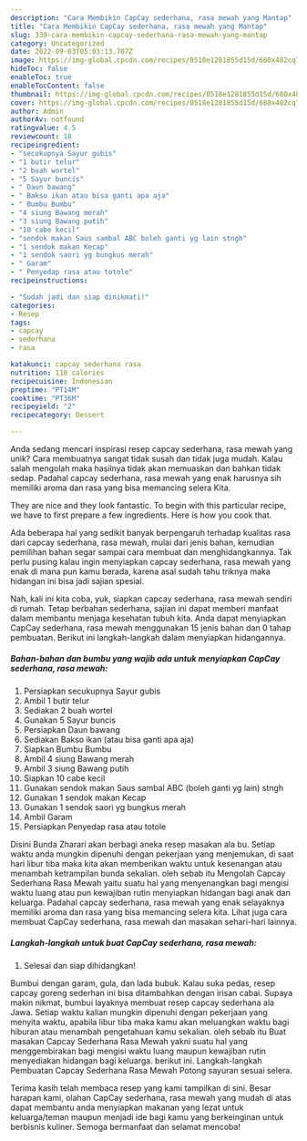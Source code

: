 ```yaml
---
description: "Cara Membikin CapCay sederhana, rasa mewah yang Mantap"
title: "Cara Membikin CapCay sederhana, rasa mewah yang Mantap"
slug: 339-cara-membikin-capcay-sederhana-rasa-mewah-yang-mantap
category: Uncategorized
date: 2022-09-03T05:03:13.707Z
image: https://img-global.cpcdn.com/recipes/0518e1281855d15d/680x482cq70/capcay-sederhana-rasa-mewah-foto-resep-utama.jpg
hideToc: false
enableToc: true
enableTocContent: false
thumbnail: https://img-global.cpcdn.com/recipes/0518e1281855d15d/680x482cq70/capcay-sederhana-rasa-mewah-foto-resep-utama.jpg
cover: https://img-global.cpcdn.com/recipes/0518e1281855d15d/680x482cq70/capcay-sederhana-rasa-mewah-foto-resep-utama.jpg
author: Admin
authorAv: notfound
ratingvalue: 4.5
reviewcount: 18
recipeingredient:
- "secukupnya Sayur gubis"
- "1 butir telur"
- "2 buah wortel"
- "5 Sayur buncis"
- " Daun bawang"
- " Bakso ikan atau bisa ganti apa aja"
- " Bumbu Bumbu"
- "4 siung Bawang merah"
- "3 siung Bawang putih"
- "10 cabe kecil"
- "sendok makan Saus sambal ABC boleh ganti yg lain stngh"
- "1 sendok makan Kecap"
- "1 sendok saori yg bungkus merah"
- " Garam"
- " Penyedap rasa atau totole"
recipeinstructions:

- "Sudah jadi dan siap dinikmati!"
categories:
- Resep
tags:
- capcay
- sederhana
- rasa

katakunci: capcay sederhana rasa 
nutrition: 118 calories
recipecuisine: Indonesian
preptime: "PT14M"
cooktime: "PT36M"
recipeyield: "2"
recipecategory: Dessert

---
```





Anda sedang mencari inspirasi resep capcay sederhana, rasa mewah yang unik? Cara membuatnya sangat tidak susah dan tidak juga mudah. Kalau salah mengolah maka hasilnya tidak akan memuaskan dan bahkan tidak sedap. Padahal capcay sederhana, rasa mewah yang enak harusnya sih memiliki aroma dan rasa yang bisa memancing selera Kita.





They are nice and they look fantastic. To begin with this particular recipe, we have to first prepare a few ingredients. Here is how you cook that.

Ada beberapa hal yang sedikit banyak berpengaruh terhadap kualitas rasa dari capcay sederhana, rasa mewah, mulai dari jenis bahan, kemudian pemilihan bahan segar sampai cara membuat dan menghidangkannya. Tak perlu pusing kalau ingin menyiapkan capcay sederhana, rasa mewah yang enak di mana pun kamu berada, karena asal sudah tahu triknya maka hidangan ini bisa jadi sajian spesial.






Nah, kali ini kita coba, yuk, siapkan capcay sederhana, rasa mewah sendiri di rumah. Tetap berbahan sederhana, sajian ini dapat memberi manfaat dalam membantu menjaga kesehatan tubuh kita. Anda dapat menyiapkan CapCay sederhana, rasa mewah menggunakan 15 jenis bahan dan 0 tahap pembuatan. Berikut ini langkah-langkah dalam menyiapkan hidangannya.

<!--inarticleads1-->

##### Bahan-bahan dan bumbu yang wajib ada untuk menyiapkan CapCay sederhana, rasa mewah:

1. Persiapkan secukupnya Sayur gubis
1. Ambil 1 butir telur
1. Sediakan 2 buah wortel
1. Gunakan 5 Sayur buncis
1. Persiapkan  Daun bawang
1. Sediakan  Bakso ikan (atau bisa ganti apa aja)
1. Siapkan  Bumbu Bumbu
1. Ambil 4 siung Bawang merah
1. Ambil 3 siung Bawang putih
1. Siapkan 10 cabe kecil
1. Gunakan sendok makan Saus sambal ABC (boleh ganti yg lain) stngh
1. Gunakan 1 sendok makan Kecap
1. Gunakan 1 sendok saori yg bungkus merah
1. Ambil  Garam
1. Persiapkan  Penyedap rasa atau totole


Disini Bunda Zharari akan berbagi aneka resep masakan ala bu. Setiap waktu anda mungkin dipenuhi dengan pekerjaan yang menjemukan, di saat hari libur tiba maka kita akan memberikan waktu untuk kesenangan atau menambah ketrampilan bunda sekalian. oleh sebab itu Mengolah Capcay Sederhana Rasa Mewah yaitu suatu hal yang menyenangkan bagi mengisi waktu luang atau pun kewajiban rutin menyiapkan hidangan bagi anak dan keluarga. Padahal capcay sederhana, rasa mewah yang enak selayaknya memiliki aroma dan rasa yang bisa memancing selera kita. Lihat juga cara membuat CapCay sederhana, rasa mewah dan masakan sehari-hari lainnya. 

<!--inarticleads2-->

##### Langkah-langkah untuk buat CapCay sederhana, rasa mewah:


1. Selesai dan siap dihidangkan!

Bumbui dengan garam, gula, dan lada bubuk. Kalau suka pedas, resep capcay goreng sederhan ini bisa ditambahkan dengan irisan cabai. Supaya makin nikmat, bumbui layaknya membuat resep capcay sederhana ala Jawa. Setiap waktu kalian mungkin dipenuhi dengan pekerjaan yang menyita waktu, apabila libur tiba maka kamu akan meluangkan waktu bagi hiburan atau menambah pengetahuan kamu sekalian. oleh sebab itu Buat masakan Capcay Sederhana Rasa Mewah yakni suatu hal yang menggembirakan bagi mengisi waktu luang maupun kewajiban rutin menyediakan hidangan bagi keluarga. berikut ini. Langkah-langkah Pembuatan Capcay Sederhana Rasa Mewah Potong sayuran sesuai selera. 

Terima kasih telah membaca resep yang kami tampilkan di sini. Besar harapan kami, olahan CapCay sederhana, rasa mewah yang mudah di atas dapat membantu anda menyiapkan makanan yang lezat untuk keluarga/teman maupun menjadi ide bagi kamu yang berkeinginan untuk berbisnis kuliner. Semoga bermanfaat dan selamat mencoba!
